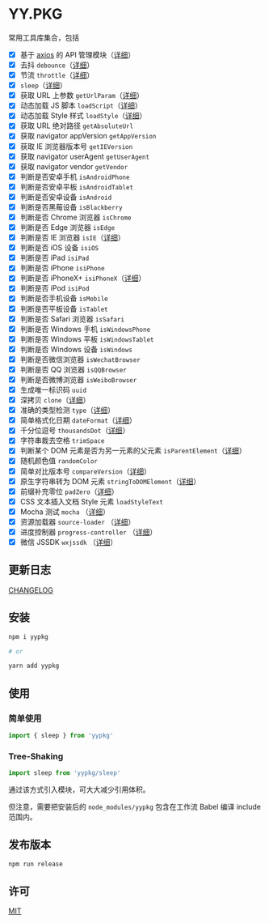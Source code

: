 # YY.PKG

常用工具库集合，包括

- [x] 基于 [axios](https://github.com/axios/axios) 的 API 管理模块（[详细](./docs/api.md)）
- [x] 去抖 `debounce`（[详细](./core/debounce.js)）
- [x] 节流 `throttle`（[详细](./core/throttle.js)）
- [x] `sleep`（[详细](./core/sleep.js)）
- [x] 获取 URL 上参数 `getUrlParam`（[详细](./core/get-url-param.js)）
- [x] 动态加载 JS 脚本 `loadScript`（[详细](./core/load-script.js)）
- [x] 动态加载 Style 样式 `loadStyle`（[详细](./core/load-style.js)）
- [x] 获取 URL 绝对路径 `getAbsoluteUrl`
- [x] 获取 navigator appVersion `getAppVersion`
- [x] 获取 IE 浏览器版本号 `getIEVersion`
- [x] 获取 navigator userAgent `getUserAgent`
- [x] 获取 navigator vendor `getVendor`
- [x] 判断是否安卓手机 `isAndroidPhone`
- [x] 判断是否安卓平板 `isAndroidTablet`
- [x] 判断是否安卓设备 `isAndroid`
- [x] 判断是否黑莓设备 `isBlackberry`
- [x] 判断是否 Chrome 浏览器 `isChrome`
- [x] 判断是否 Edge 浏览器 `isEdge`
- [x] 判断是否 IE 浏览器 `isIE`（[详细](./core/is-ie.js)）
- [x] 判断是否 iOS 设备 `isiOS`
- [x] 判断是否 iPad `isiPad`
- [x] 判断是否 iPhone `isiPhone`
- [x] 判断是否 iPhoneX+ `isiPhoneX`（[详细](./core/is-iPhoneX.js)）
- [x] 判断是否 iPod `isiPod`
- [x] 判断是否手机设备 `isMobile`
- [x] 判断是否平板设备 `isTablet`
- [x] 判断是否 Safari 浏览器 `isSafari`
- [x] 判断是否 Windows 手机 `isWindowsPhone`
- [x] 判断是否 Windows 平板 `isWindowsTablet`
- [x] 判断是否 Windows 设备 `isWindows`
- [x] 判断是否微信浏览器 `isWechatBrowser`
- [x] 判断是否 QQ 浏览器 `isQQBrowser`
- [x] 判断是否微博浏览器 `isWeiboBrowser`
- [x] 生成唯一标识码 `uuid`
- [x] 深拷贝 `clone`（[详细](./core/clone.js)）
- [x] 准确的类型检测 `type`（[详细](./core/type.js)）
- [x] 简单格式化日期 `dateFormat`（[详细](./core/date-format.js)）
- [x] 千分位逗号 `thousandsDot`（[详细](./core/thousands-dot.js)）
- [x] 字符串裁去空格 `trimSpace`
- [x] 判断某个 DOM 元素是否为另一元素的父元素 `isParentElement`（[详细](./core/is-parent-element.js)）
- [x] 随机颜色值 `randomColor`
- [x] 简单对比版本号 `compareVersion`（[详细](./core/compare-version.js)）
- [x] 原生字符串转为 DOM 元素 `stringToDOMElement`（[详细](./core/string-to-domelement.js)）
- [x] 前缀补充零位 `padZero`（[详细](./core/pad-zero.js)）
- [x] CSS 文本插入文档 Style 元素 `loadStyleText`
- [x] Mocha 测试 `mocha` （[详细](./docs/mocha.md)）
- [x] 资源加载器 `source-loader` （[详细](./docs/source-loader.md)）
- [x] 进度控制器 `progress-controller` （[详细](./docs/progress-controller.md)）
- [x] 微信 JSSDK `wxjssdk` （[详细](./docs/wx-jssdk.md)）

## 更新日志

[CHANGELOG](./CHANGELOG.md)

## 安装

```sh
npm i yypkg

# or

yarn add yypkg
```

## 使用

### 简单使用

```js
import { sleep } from 'yypkg'
```

### Tree-Shaking

```js
import sleep from 'yypkg/sleep'
```

通过该方式引入模块，可大大减少引用体积。

但注意，需要把安装后的 `node_modules/yypkg` 包含在工作流 Babel 编译 include 范围内。

## 发布版本

```sh
npm run release
```

## 许可

[MIT](./LICENSE)
